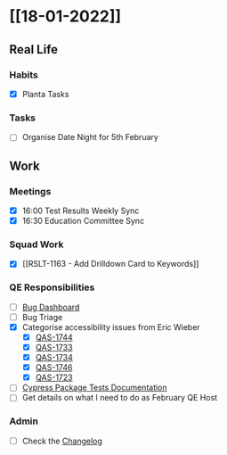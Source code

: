 # [[18-01-2022]]
## Real Life
### Habits
- [x] Planta Tasks
### Tasks
- [ ] Organise Date Night for 5th February
## Work
### Meetings
- [x] 16:00 Test Results Weekly Sync
- [x] 16:30 Education Committee Sync
### Squad Work
- [x] [[RSLT-1163 - Add Drilldown Card to Keywords]]
### QE Responsibilities
- [ ] [Bug Dashboard](https://user-testing.atlassian.net/jira/dashboards/10161)
- [ ] Bug Triage
- [x] Categorise accessibility issues from Eric Wieber
  - [x] [QAS-1744](https://user-testing.atlassian.net/browse/QAS-1744)
  - [x] [QAS-1733](https://user-testing.atlassian.net/browse/QAS-1733)
  - [x] [QAS-1734](https://user-testing.atlassian.net/browse/QAS-1734)
  - [x] [QAS-1746](https://user-testing.atlassian.net/browse/QAS-1746)
  - [x] [QAS-1723](https://user-testing.atlassian.net/browse/QAS-1723)
- [ ] [Cypress Package Tests Documentation](https://user-testing.atlassian.net/browse/QE-367)
- [ ] Get details on what I need to do as February QE Host
### Admin
- [ ] Check the [Changelog](https://user-testing.atlassian.net/wiki/spaces/CHANGELOG/pages/2251096206/The+Changelog)